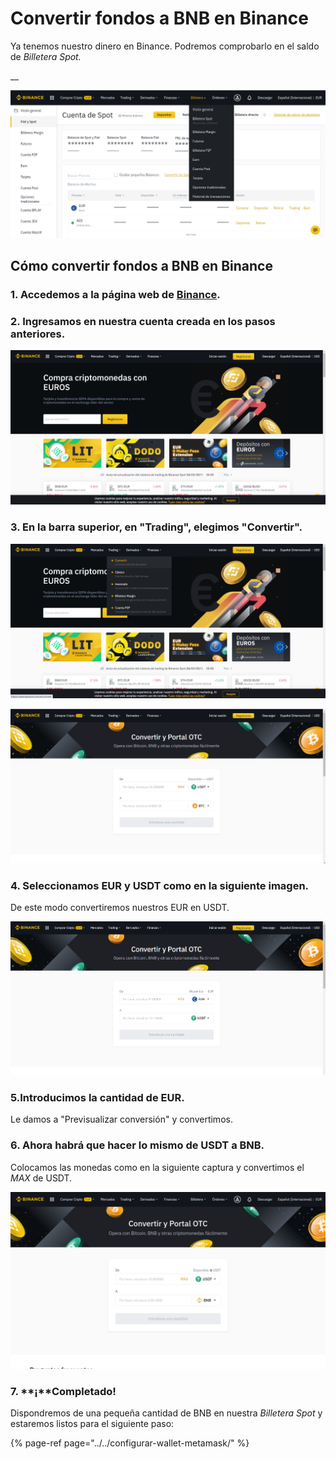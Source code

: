 # Convertir fondos a BNB en Binance

Ya tenemos nuestro dinero en Binance. Podremos comprobarlo en el saldo de _Billetera Spot._

\_\_

![](../../../../../.gitbook/assets/screenshot-2021-04-15-at-11.48.11.png)

## Cómo convertir fondos a BNB en Binance



### 1. Accedemos a la página web de [Binance](https://www.binance.com/es).

### 

### 2. Ingresamos en nuestra cuenta creada en los pasos anteriores.



![](../../../../../.gitbook/assets/1%20%284%29.png)



### 3. En la barra superior, en "Trading", elegimos "Convertir".



![](../../../../../.gitbook/assets/2%20%282%29.png)



![](../../../../../.gitbook/assets/3%20%282%29.png)



### 4. Seleccionamos EUR y USDT como en la siguiente imagen.

De este modo convertiremos nuestros EUR en USDT.



![](../../../../../.gitbook/assets/4%20%284%29.png)



### 5.Introducimos la cantidad de EUR.

Le damos a "Previsualizar conversión" y convertimos.



### 6. Ahora habrá que hacer lo mismo de USDT a BNB.

Colocamos las monedas como en la siguiente captura y convertimos el _MAX_ de USDT.



![](../../../../../.gitbook/assets/screenshot-2021-04-15-at-12.05.27.png)



### 7. **¡**Completado! 

Dispondremos de una pequeña cantidad de BNB en nuestra _Billetera Spot_ y estaremos listos para el siguiente paso:

{% page-ref page="../../configurar-wallet-metamask/" %}






